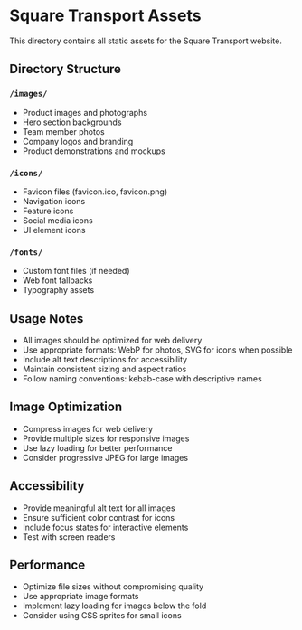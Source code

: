 # Square Transport Assets

This directory contains all static assets for the Square Transport website.

## Directory Structure

### `/images/`
- Product images and photographs
- Hero section backgrounds
- Team member photos
- Company logos and branding
- Product demonstrations and mockups

### `/icons/`
- Favicon files (favicon.ico, favicon.png)
- Navigation icons
- Feature icons
- Social media icons
- UI element icons

### `/fonts/`
- Custom font files (if needed)
- Web font fallbacks
- Typography assets

## Usage Notes

- All images should be optimized for web delivery
- Use appropriate formats: WebP for photos, SVG for icons when possible
- Include alt text descriptions for accessibility
- Maintain consistent sizing and aspect ratios
- Follow naming conventions: kebab-case with descriptive names

## Image Optimization

- Compress images for web delivery
- Provide multiple sizes for responsive images
- Use lazy loading for better performance
- Consider progressive JPEG for large images

## Accessibility

- Provide meaningful alt text for all images
- Ensure sufficient color contrast for icons
- Include focus states for interactive elements
- Test with screen readers

## Performance

- Optimize file sizes without compromising quality
- Use appropriate image formats
- Implement lazy loading for images below the fold
- Consider using CSS sprites for small icons
